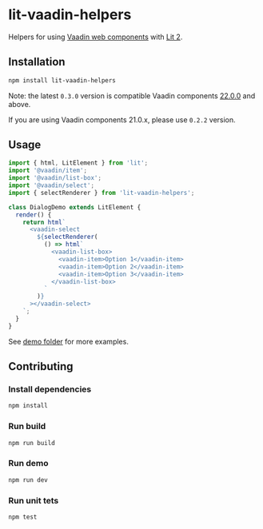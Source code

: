 # lit-vaadin-helpers

Helpers for using [Vaadin web components](https://github.com/vaadin/web-components) with [Lit 2](https://lit.dev).

## Installation

```sh
npm install lit-vaadin-helpers
```

Note: the latest `0.3.0` version is compatible Vaadin components [22.0.0](https://github.com/vaadin/web-components/releases/tag/v22.0.0) and above.

If you are using Vaadin components 21.0.x, please use `0.2.2` version.

## Usage

```js
import { html, LitElement } from 'lit';
import '@vaadin/item';
import '@vaadin/list-box';
import '@vaadin/select';
import { selectRenderer } from 'lit-vaadin-helpers';

class DialogDemo extends LitElement {
  render() {
    return html`
      <vaadin-select
        ${selectRenderer(
          () => html`
            <vaadin-list-box>
              <vaadin-item>Option 1</vaadin-item>
              <vaadin-item>Option 2</vaadin-item>
              <vaadin-item>Option 3</vaadin-item>
            </vaadin-list-box>
          `
        )}
      ></vaadin-select>
    `;
  }
}
```

See [demo folder](https://github.com/web-padawan/lit-vaadin-helpers/tree/master/src/demo) for more examples.

## Contributing

### Install dependencies

```sh
npm install
```

### Run build

```sh
npm run build
```

### Run demo

```sh
npm run dev
```

### Run unit tets

```sh
npm test
```
